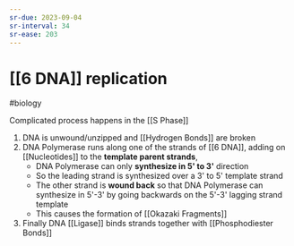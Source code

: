 ```yaml
---
sr-due: 2023-09-04
sr-interval: 34
sr-ease: 203
---
```

# [[6 DNA]] replication
#biology 

Complicated process happens in the [[S Phase]]

1. DNA is unwound/unzipped and [[Hydrogen Bonds]] are broken
2. DNA Polymerase runs along one of the strands of [[6 DNA]], adding on [[Nucleotides]] to the **template parent strands**,
	- DNA Polymerase can only **synthesize in 5' to 3'** direction
	- So the leading strand is synthesized over a 3' to 5' template strand 
	- The other strand is **wound back** so that DNA Polymerase can synthesize in 5'-3' by going backwards on the 5'-3' lagging strand template
	- This causes the formation of [[Okazaki Fragments]]
3. Finally DNA [[Ligase]] binds strands together with [[Phosphodiester Bonds]]